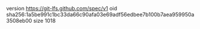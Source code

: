 version https://git-lfs.github.com/spec/v1
oid sha256:1a5be991c1bc33da66c90afa03e69adf56edbee7b100b7aea959950a3508eb00
size 1018

